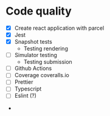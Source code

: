 # Code quality

* [x] Create react application with parcel
* [x] Jest
* [x] Snapshot tests
    * Testing rendering
* [ ] Simulator testing
    * Testing submission
* [ ] Github Actions
* [ ] Coverage coveralls.io
* [ ] Prettier
* [ ] Typescript
* [ ] Eslint (?)
* 